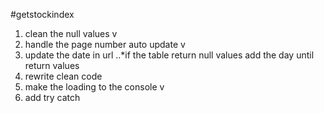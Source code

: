 #getstockindex 

1. clean the null values v
2. handle the page number auto update v
3. update the date in  url 
	..*if the table return null values add the day until return values
4. rewrite clean code
5. make the loading to the console v
6. add try catch